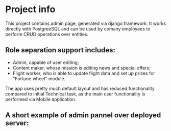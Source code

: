 # Project info

This project contains admin page, generated via django framework. It works directly with PostgreeSQL and can be used by comany employees to perform CRUD operations over entities.

## Role separation support includes:

- Admin, capable of user editing;
- Content maker, whose mission is editing news and special offers;
- Flight worker, who is able to update flight data and set up prizes for "Fortune wheel" module.

The app uses pretty much default layout and has reduced functionality compared to initial Technical task, as the main user functionality is performed via Mobile application.

## A short example of admin pannel over deployed server:

![]()
